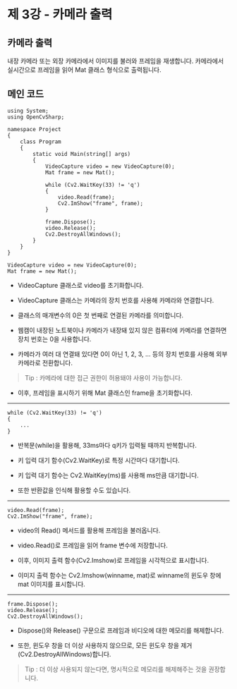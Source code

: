 # 제 3강 - 카메라 출력

## 카메라 출력
내장 카메라 또는 외장 카메라에서 이미지를 불러와 프레임을 재생합니다.
카메라에서 실시간으로 프레임을 읽어 Mat 클래스 형식으로 출력됩니다.

## 메인 코드

```
using System;
using OpenCvSharp;

namespace Project
{
    class Program
    {
        static void Main(string[] args)
        {
            VideoCapture video = new VideoCapture(0);   
            Mat frame = new Mat();                      

            while (Cv2.WaitKey(33) != 'q')
            {
                video.Read(frame);
                Cv2.ImShow("frame", frame);
            }

            frame.Dispose();
            video.Release();
            Cv2.DestroyAllWindows();
        }
    }
}
```
```
VideoCapture video = new VideoCapture(0);   
Mat frame = new Mat();   
```
+ VideoCapture 클래스로 video를 초기화합니다.

+ VideoCapture 클래스는 카메라의 장치 번호를 사용해 카메라와 연결합니다.

+ 클래스의 매개변수의 0은 첫 번째로 연결된 카메라를 의미합니다.

+ 웹캠이 내장된 노트북이나 카메라가 내장돼 있지 않은 컴퓨터에 카메라를 연결하면 장치 번호는 0을 사용합니다.

+ 카메라가 여러 대 연결돼 있다면 0이 아닌 1, 2, 3, … 등의 장치 번호를 사용해 외부 카메라로 전환합니다.

> Tip : 카메라에 대한 접근 권한이 허용돼야 사용이 가능합니다.

+ 이후, 프레임을 표시하기 위해 Mat 클래스인 frame을 초기화합니다.

***

```
while (Cv2.WaitKey(33) != 'q')
{
    ...
}
```
+ 반복문(while)을 활용해, 33ms마다 q키가 입력될 때까지 반복합니다.

+ 키 입력 대기 함수(Cv2.WaitKey)로 특정 시간마다 대기합니다.

+ 키 입력 대기 함수는 Cv2.WaitKey(ms)를 사용해 ms만큼 대기합니다.

+ 또한 반환값을 인식해 활용할 수도 있습니다.

***

```
video.Read(frame);
Cv2.ImShow("frame", frame);
```
+ video의 Read() 메서드를 활용해 프레임을 불러옵니다.

+ video.Read()로 프레임을 읽어 frame 변수에 저장합니다.

+ 이후, 이미지 출력 함수(Cv2.Imshow)로 프레임을 시각적으로 표시합니다.

+ 이미지 출력 함수는 Cv2.Imshow(winname, mat)로 winname의 윈도우 창에 mat 이미지를 표시합니다.
***

```
frame.Dispose();
video.Release();
Cv2.DestroyAllWindows();
```
+ Dispose()와 Release() 구문으로 프레임과 비디오에 대한 메모리를 해제합니다.

+  또한, 윈도우 창을 더 이상 사용하지 않으므로, 모든 윈도우 창을 제거(Cv2.DestroyAllWindows)합니다.

> Tip : 더 이상 사용되지 않는다면, 명시적으로 메모리를 해제해주는 것을 권장합니다.
